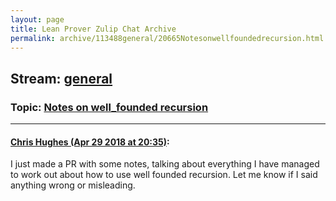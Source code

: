```yaml
---
layout: page
title: Lean Prover Zulip Chat Archive 
permalink: archive/113488general/20665Notesonwellfoundedrecursion.html
---
```


## Stream: [general](index.html)
### Topic: [Notes on well_founded recursion](20665Notesonwellfoundedrecursion.html)

---

#### [Chris Hughes (Apr 29 2018 at 20:35)](https://leanprover.zulipchat.com/#narrow/stream/113488-general/topic/Notes%20on%20well_founded%20recursion/near/125863120):
I just made a PR with some notes, talking about everything I have managed to work out about how to use well founded recursion. Let me know if I said anything wrong or misleading.

